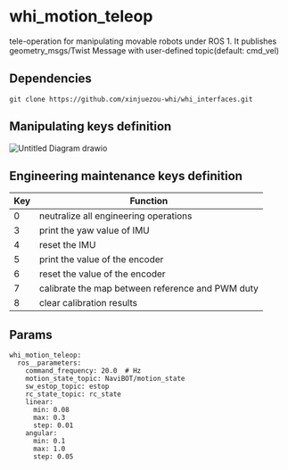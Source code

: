 # whi_motion_teleop
tele-operation for manipulating movable robots under ROS 1. It publishes geometry_msgs/Twist Message with user-defined topic(default: cmd_vel)

## Dependencies
```
git clone https://github.com/xinjuezou-whi/whi_interfaces.git
```

## Manipulating keys definition
![Untitled Diagram drawio](https://user-images.githubusercontent.com/72239958/202851886-e404eafc-dae1-488b-bbb4-356eb4cca441.png)

## Engineering maintenance keys definition
| Key | Function                                         |
|-----|--------------------------------------------------|
| 0   | neutralize all engineering operations             |
| 3   | print the yaw value of IMU                       |
| 4   | reset the IMU                                    |
| 5   | print the value of the encoder                       |
| 6   | reset the value of the encoder                       |
| 7   | calibrate the map between reference and PWM duty |
| 8   | clear calibration results                        |

## Params
```
whi_motion_teleop:
  ros__parameters:
    command_frequency: 20.0  # Hz
    motion_state_topic: NaviBOT/motion_state
    sw_estop_topic: estop
    rc_state_topic: rc_state
    linear:
      min: 0.08
      max: 0.3
      step: 0.01
    angular:
      min: 0.1
      max: 1.0
      step: 0.05
```
